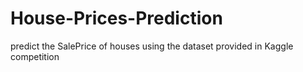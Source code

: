 # House-Prices-Prediction
predict the SalePrice of houses using the dataset provided in Kaggle competition
